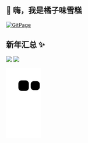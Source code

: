 ## 👋 嗨，我是橘子味雪糕

[![GitPage](https://img.shields.io/badge/GitPagePage-webstep-blueviolet?style=for-the-badge&logo=github&color=fd79a8)](https://github.com/lcopilot)



## 新年汇总 ✨

<img align="" height="137px" src="https://github-readme-stats.vercel.app/api?username=lcopilot&hide_title=true&hide_border=false&show_icons=true&include_all_commits=true&line_height=21&locale=cn" />   <img align="" height="137px" src="https://github-readme-stats.vercel.app/api/top-langs/?username=lcopilot&hide_title=true&hide_border=false&layout=compact&locale=cn" />

![Snake](https://github.com/lcopilot/lcopilot/blob/snake/github-contribution-grid-snake.svg?raw=true)
